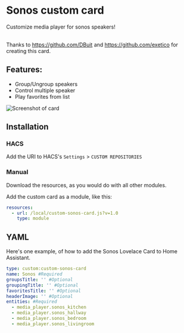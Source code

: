 # Sonos custom card
Customize media player for sonos speakers!<br><br>

Thanks to https://github.com/DBuit and https://github.com/exetico for creating this card.

## Features:

* Group/Ungroup speakers
* Control multiple speaker
* Play favorites from list

![Screenshot of card](https://github.com/johanfrick/custom-sonos-card/raw/master/screenshot-custom-sonos-card.png)

## Installation
### HACS
Add the URI to HACS's `Settings` > `CUSTOM REPOSITORIES`

### Manual
Download the resources, as you would do with all other modules.

Add the custom card as a module, like this:
```yaml
resources:
  - url: /local/custom-sonos-card.js?v=1.0
    type: module
```

## YAML
Here's one example, of how to add the Sonos Lovelace Card to Home Assistant.
```yaml
type: custom:custom-sonos-card
name: Sonos #Required
groupsTitle: '' #Optional
groupingTitle: '' #Optional
favoritesTitle: '' #Optional
headerImage: '' #Optional
entities: #Required
  - media_player.sonos_kitchen
  - media_player.sonos_hallway
  - media_player.sonos_bedroom
  - media_player.sonos_livingroom
```
